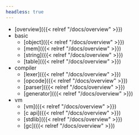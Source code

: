 ```yaml
---
headless: true
---
```


- [overview]({{< relref "/docs/overview" >}})
- basic
  - [object]({{< relref "/docs/overview" >}})
  - [mem]({{< relref "/docs/overview" >}})
  - [string]({{< relref "/docs/overview" >}})
  - [table]({{< relref "/docs/overview" >}})
- compiler
  - [lexer]({{< relref "/docs/overview" >}})
  - [opcode]({{< relref "/docs/overview" >}})
  - [parser]({{< relref "/docs/overview" >}})
  - [generator]({{< relref "/docs/overview" >}})
- vm
  - [vm]({{< relref "/docs/overview" >}})
  - [c api]({{< relref "/docs/overview" >}})
  - [stdlib]({{< relref "/docs/overview" >}})
  - [gc]({{< relref "/docs/overview" >}})

<br />

